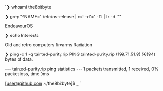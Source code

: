 `❯ whoami
the8bitbyte

❯ grep "^NAME=" /etc/os-release | cut -d'=' -f2 | tr -d '"'

EndeavourOS

❯ echo Interests

Old and retro computers
firearms
Radiation

❯ ping -c 1 -q tainted-purity.rip
PING tainted-purity.rip (198.71.51.8) 56(84) bytes of data.

--- tainted-purity.rip ping statistics ---
1 packets transmitted, 1 received, 0% packet loss, time 0ms

[user@github.com ~/the8bitbyte]$ _
`

